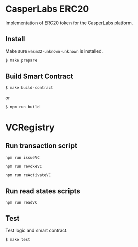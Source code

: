 # CasperLabs ERC20

Implementation of ERC20 token for the CasperLabs platform.

## Install
Make sure `wasm32-unknown-unknown` is installed.
```bash
$ make prepare
```

## Build Smart Contract
```bash
$ make build-contract
```
or
```
$ npm run build
```
# VCRegistry

## Run transaction script
```
npm run issueVC
``` 
```
npm run revokeVC
```
```
npm run reActivateVC
```

## Run read states scripts
```
npm run readVC
```

## Test
Test logic and smart contract.
```bash
$ make test
```


